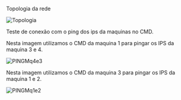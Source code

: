 Topologia da rede

![Topologia](https://github.com/vihjoulle/Redes-e-Linux/assets/73195664/aceffd4a-1f30-4f05-8365-60a063065c42)

Teste de conexão com o ping dos ips da maquinas no CMD.

Nesta imagem utilizamos o CMD da maquina 1 para pingar os IPS da maquina 3 e 4.

![PINGMq4e3](https://github.com/vihjoulle/Redes-e-Linux/assets/73195664/ed79194c-e90f-4d5d-abc2-85cc26f00b65)

Nesta imagem utilizamos o CMD da maquina 3 para pingar os IPS da maquina 1 e 2.

![PINGMq1e2](https://github.com/vihjoulle/Redes-e-Linux/assets/73195664/609abc41-0159-414b-9d56-b1ad857966e5)
